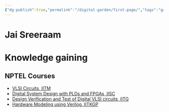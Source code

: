 ```yaml
---
{"dg-publish":true,"permalink":"/digital-garden/first-page/","tags":"gardenEntry","dgHomeLink":true,"dgPassFrontmatter":false}
---
```


# Jai Sreeraam


<div class="transclusion internal-embed is-loaded"><div class="markdown-embed">

<div class="markdown-embed-title">



</div>



# Knowledge gaining

## NPTEL Courses
- [VLSI Circuits, IITM](https://nptel.ac.in/courses/117106092)
- [Digital System Design with PLDs and FPGAs ,IISC](https://nptel.ac.in/courses/117108040)
- [Design Verification and Test of Digital VLSI circuits, IITG](https://nptel.ac.in/courses/106103116)
- [Hardware Modeling using Verilog, IITKGP](https://nptel.ac.in/courses/106105165)

</div></div>
